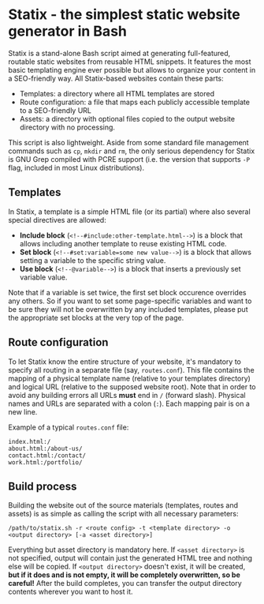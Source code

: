 Statix - the simplest static website generator in Bash
======================================================

Statix is a stand-alone Bash script aimed at generating full-featured, routable static websites from reusable HTML snippets. It features the most basic templating engine ever possible but allows to organize your content in a SEO-friendly way. All Statix-based websites contain these parts:

- Templates: a directory where all HTML templates are stored
- Route configuration: a file that maps each publicly accessible template to a SEO-friendly URL
- Assets: a directory with optional files copied to the output website directory with no processing.

This script is also lightweight. Aside from some standard file management commands such as `cp`, `mkdir` and `rm`, the only serious dependency for Statix is GNU Grep compiled with PCRE support (i.e. the version that supports `-P` flag, included in most Linux distributions).

Templates
---------

In Statix, a template is a simple HTML file (or its partial) where also several special directives are allowed:

- **Include block** (`<!--#include:other-template.html-->`) is a block that allows including another template to reuse existing HTML code.
- **Set block** (`<!--#set:variable=some new value-->`) is a block that allows setting a variable to the specific string value.
- **Use block** (`<!--@variable-->`) is a block that inserts a previously set variable value.

Note that if a variable is set twice, the first set block occurence overrides any others. So if you want to set some page-specific variables and want to be sure they will not be overwritten by any included templates, please put the appropriate set blocks at the very top of the page.

Route configuration
-------------------

To let Statix know the entire structure of your website, it's mandatory to specify all routing in a separate file (say, `routes.conf`). This file contains the mapping of a physical template name (relative to your templates directory) and logical URL (relative to the supposed website root). Note that in order to avoid any building errors all URLs **must** end in `/` (forward slash). Physical names and URLs are separated with a colon (`:`). Each mapping pair is on a new line.

Example of a typical `routes.conf` file:
```
index.html:/
about.html:/about-us/
contact.html:/contact/
work.html:/portfolio/
```

Build process
-------------

Building the website out of the source materials (templates, routes and assets) is as simple as calling the script with all necessary parameters:

`/path/to/statix.sh -r <route config> -t <template directory> -o <output directory> [-a <asset directory>]`

Everything but asset directory is mandatory here. If `<asset directory>` is not specified, output will contain just the generated HTML tree and nothing else will be copied. If `<output directory>` doesn't exist, it will be created, **but if it does and is not empty, it will be completely overwritten, so be careful!** After the build completes, you can transfer the output directory contents wherever you want to host it.

